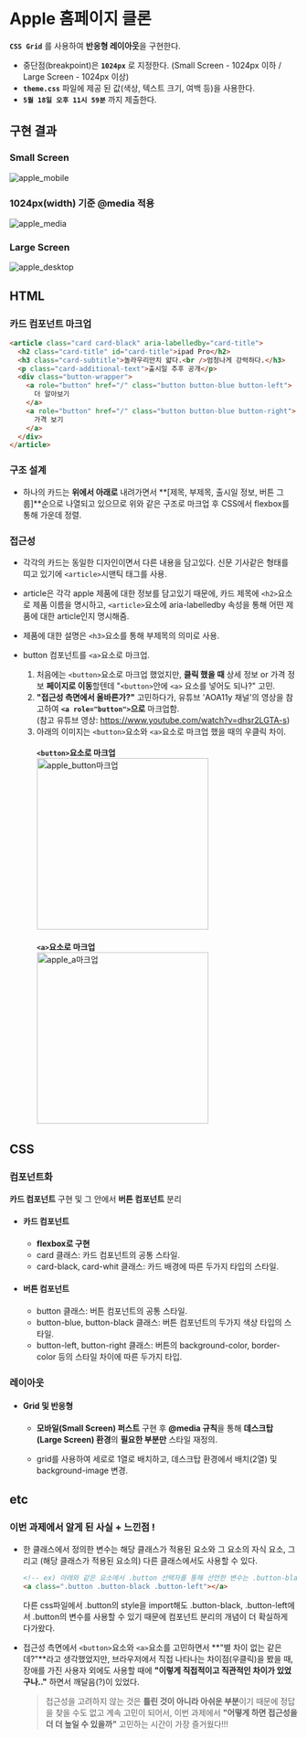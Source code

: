 # Apple 홈페이지 클론

**`CSS Grid`** 를 사용하여 **반응형 레이아웃**을 구현한다.

- 중단점(breakpoint)은 **`1024px`** 로 지정한다.
  (Small Screen - 1024px 이하 / Large Screen - 1024px 이상)
- **`theme.css`** 파일에 제공 된 값(색상, 텍스트 크기, 여백 등)을 사용한다.
- **`5월 18일 오후 11시 59분`** 까지 제출한다.

## 구현 결과

### Small Screen

![apple_mobile](https://github.com/joowon-jang/homework/assets/72129693/bcbeea3a-59e2-4310-9bd6-4a35788113a5)

### 1024px(width) 기준 @media 적용

![apple_media](https://github.com/joowon-jang/homework/assets/72129693/cd0474ac-0e75-4dcc-9e70-b4977537a6c6)

### Large Screen

![apple_desktop](https://github.com/joowon-jang/homework/assets/72129693/cb910f18-1f2c-4b0d-b2bc-23857e45b840)

## HTML

### 카드 컴포넌트 마크업

```html
<article class="card card-black" aria-labelledby="card-title">
  <h2 class="card-title" id="card-title">ipad Pro</h2>
  <h3 class="card-subtitle">놀라우리만치 얇다.<br />엄청나게 강력하다.</h3>
  <p class="card-additional-text">출시일 추후 공개</p>
  <div class="button-wrapper">
    <a role="button" href="/" class="button button-blue button-left">
      더 알아보기
    </a>
    <a role="button" href="/" class="button button-blue button-right">
      가격 보기
    </a>
  </div>
</article>
```

### 구조 설계

- 하나의 카드는 **위에서 아래로** 내려가면서 **[제목, 부제목, 출시일 정보, 버튼 그룹]**순으로 나열되고 있으므로 위와 같은 구조로 마크업 후 CSS에서 flexbox를 통해 가운데 정렬.

### 접근성

- 각각의 카드는 동일한 디자인이면서 다른 내용을 담고있다. 신문 기사같은 형태를 띠고 있기에 `<article>`시맨틱 태그를 사용.

- article은 각각 apple 제품에 대한 정보를 담고있기 때문에, 카드 제목에 `<h2>`요소로 제품 이름을 명시하고, `<article>`요소에 aria-labelledby 속성을 통해 어떤 제품에 대한 article인지 명시해줌.

- 제품에 대한 설명은 `<h3>`요소를 통해 부제목의 의미로 사용.

- button 컴포넌트를 `<a>`요소로 마크업.

  1. 처음에는 `<button>`요소로 마크업 했었지만, **클릭 했을 때** 상세 정보 or 가격 정보 **페이지로 이동**할텐데 "`<button>`안에 `<a>` 요소를 넣어도 되나?" 고민.
  2. **"접근성 측면에서 올바른가?"** 고민하다가, 유튜브 'AOA11y 채널'의 영상을 참고하여 **`<a role="button">`으로** 마크업함.<br/>
     (참고 유튜브 영상: https://www.youtube.com/watch?v=dhsr2LGTA-s)
  3. 아래의 이미지는 `<button>`요소와 `<a>`요소로 마크업 했을 때의 우클릭 차이.<br /><br/>
     **`<button>`요소로 마크업**<br/>
     <img width="300" alt="apple_button마크업" src="https://github.com/joowon-jang/homework/assets/72129693/465eb947-238b-40eb-97dc-9e6cb3f3c61d"><br/><br/>
     **`<a>`요소로 마크업**<br/>
     <img width="300" alt="apple_a마크업" src="https://github.com/joowon-jang/homework/assets/72129693/01ec062d-ff2e-4cda-ad2e-b3761ab08572">

## CSS

### 컴포넌트화

**카드 컴포넌트** 구현 및 그 안에서 **버튼 컴포넌트** 분리

- #### 카드 컴포넌트

  - **flexbox로 구현**
  - card 클래스: 카드 컴포넌트의 공통 스타일.
  - card-black, card-whit 클래스: 카드 배경에 따른 두가지 타입의 스타일.

- #### 버튼 컴포넌트

  - button 클래스: 버튼 컴포넌트의 공통 스타일.
  - button-blue, button-black 클래스: 버튼 컴포넌트의 두가지 색상 타입의 스타일.
  - button-left, button-right 클래스: 버튼의 background-color, border-color 등의 스타일 차이에 따른 두가지 타입.

### 레이아웃

- #### Grid 및 반응형

  - **모바일(Small Screen) 퍼스트** 구현 후 **@media 규칙**을 통해 **데스크탑(Large Screen) 환경**의 **필요한 부분만** 스타일 재정의.

  - grid를 사용하여 세로로 1열로 배치하고, 데스크탑 환경에서 배치(2열) 및 background-image 변경.

## etc

### 이번 과제에서 알게 된 사실 + 느낀점 !

- 한 클래스에서 정의한 변수는 해당 클래스가 적용된 요소와 그 요소의 자식 요소, 그리고 (해당 클래스가 적용된 요소의) 다른 클래스에서도 사용할 수 있다.<br/>

  ```html
  <!-- ex) 아래와 같은 요소에서 .button 선택자를 통해 선언한 변수는 .button-black, .button-left 에서도 사용가능! -->
  <a class=".button .button-black .button-left"></a>
  ```

  다른 css파일에서 .button의 style을 import해도 .button-black, .button-left에서 .button의 변수를 사용할 수 있기 때문에 컴포넌트 분리의 개념이 더 확실하게 다가왔다.

- 접근성 측면에서 `<button>`요소와 `<a>`요소를 고민하면서 **"별 차이 없는 같은데?"**라고 생각했었지만, 브라우저에서 직접 나타나는 차이점(우클릭)을 봤을 때, 장애를 가진 사용자 외에도 사용할 때에 **"이렇게 직접적이고 직관적인 차이가 있었구나.."** 하면서 깨달음(?)이 있었다.
  > 접근성을 고려하지 않는 것은 **틀린 것이 아니라 아쉬운 부분**이기 때문에 정답을 찾을 수도 없고 계속 고민이 되어서, 이번 과제에서 **"어떻게 하면 접근성을 더 더 높일 수 있을까"** 고민하는 시간이 가장 즐거웠다!!!
